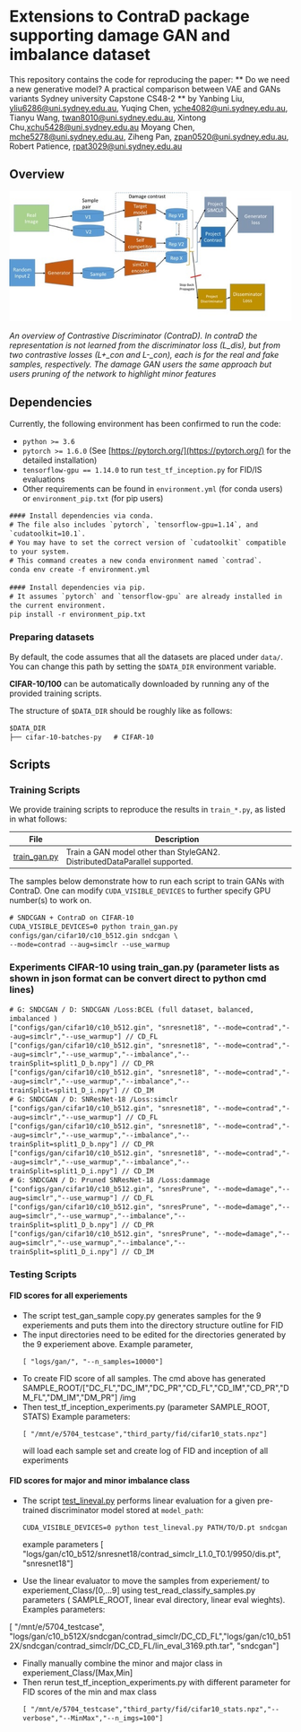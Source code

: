# Extensions to ContraD package supporting damage GAN and imbalance dataset 

This repository contains the code for reproducing the paper:
** Do we need a new generative model? A practical comparison between VAE and GANs variants Sydney university Capstone CS48-2 ** 
by Yanbing Liu, yliu6286@uni.sydney.edu.au, Yuqing Chen, yche4082@uni.sydney.edu.au, Tianyu Wang, twan8010@uni.sydney.edu.au, Xintong Chu,xchu5428@uni.sydney.edu.au
Moyang Chen,  mche5278@uni.sydney.edu.au, Ziheng Pan,  zpan0520@uni.sydney.edu.au, Robert Patience,  rpat3029@uni.sydney.edu.au


## Overview

![Teaser](./resources/concept1.jpg)

*An overview of Contrastive Discriminator (ContraD).
In contraD the representation is not learned from the discriminator loss (L_dis), 
but from two contrastive losses (L+_con and L-_con), each is for the real and fake samples, respectively.
The damage GAN users the same approach but users pruning of the network to highlight minor features*

## Dependencies

Currently, the following environment has been confirmed to run the code:
* `python >= 3.6`
* `pytorch >= 1.6.0` (See [https://pytorch.org/](https://pytorch.org/) for the detailed installation)
* `tensorflow-gpu == 1.14.0` to run `test_tf_inception.py` for FID/IS evaluations
* Other requirements can be found in `environment.yml` (for conda users) or `environment_pip.txt` (for pip users)
```
#### Install dependencies via conda.
# The file also includes `pytorch`, `tensorflow-gpu=1.14`, and `cudatoolkit=10.1`.
# You may have to set the correct version of `cudatoolkit` compatible to your system.
# This command creates a new conda environment named `contrad`.
conda env create -f environment.yml

#### Install dependencies via pip.
# It assumes `pytorch` and `tensorflow-gpu` are already installed in the current environment.
pip install -r environment_pip.txt
```

### Preparing datasets

By default, the code assumes that all the datasets are placed under `data/`. 
You can change this path by setting the `$DATA_DIR` environment variable.

**CIFAR-10/100** can be automatically downloaded by running any of the provided training scripts.   

The structure of `$DATA_DIR` should be roughly like as follows:   
```
$DATA_DIR
├── cifar-10-batches-py   # CIFAR-10

```

## Scripts

### Training Scripts

We provide training scripts to reproduce the results in `train_*.py`, as listed in what follows:

| File | Description |
| ------ | ------ |
| [train_gan.py](train_gan.py) |  Train a GAN model other than StyleGAN2. DistributedDataParallel supported. |


The samples below demonstrate how to run each script to train GANs with ContraD.
One can modify `CUDA_VISIBLE_DEVICES` to further specify GPU number(s) to work on.

```
# SNDCGAN + ContraD on CIFAR-10
CUDA_VISIBLE_DEVICES=0 python train_gan.py configs/gan/cifar10/c10_b512.gin sndcgan \
--mode=contrad --aug=simclr --use_warmup

```
### Experiments CIFAR-10 using train_gan.py (parameter lists as shown in json format can be convert direct to python cmd lines)
```
# G: SNDCGAN / D: SNDCGAN /Loss:BCEL (full dataset, balanced, imbalanced )
["configs/gan/cifar10/c10_b512.gin", "snresnet18", "--mode=contrad","--aug=simclr","--use_warmup"] // CD_FL
["configs/gan/cifar10/c10_b512.gin", "snresnet18", "--mode=contrad","--aug=simclr","--use_warmup","--imbalance","--trainSplit=split1_D_b.npy"] // CD_PR
["configs/gan/cifar10/c10_b512.gin", "snresnet18", "--mode=contrad","--aug=simclr","--use_warmup","--imbalance","--trainSplit=split1_D_i.npy"] // CD_IM
# G: SNDCGAN / D: SNResNet-18 /Loss:simclr 
["configs/gan/cifar10/c10_b512.gin", "snresnet18", "--mode=contrad","--aug=simclr","--use_warmup"] // CD_FL
["configs/gan/cifar10/c10_b512.gin", "snresnet18", "--mode=contrad","--aug=simclr","--use_warmup","--imbalance","--trainSplit=split1_D_b.npy"] // CD_PR
["configs/gan/cifar10/c10_b512.gin", "snresnet18", "--mode=contrad","--aug=simclr","--use_warmup","--imbalance","--trainSplit=split1_D_i.npy"] // CD_IM
# G: SNDCGAN / D: Pruned SNResNet-18 /Loss:dammage 
["configs/gan/cifar10/c10_b512.gin", "snresPrune", "--mode=damage","--aug=simclr","--use_warmup"] // CD_FL
["configs/gan/cifar10/c10_b512.gin", "snresPrune", "--mode=damage","--aug=simclr","--use_warmup","--imbalance","--trainSplit=split1_D_b.npy"] // CD_PR
["configs/gan/cifar10/c10_b512.gin", "snresPrune", "--mode=damage","--aug=simclr","--use_warmup","--imbalance","--trainSplit=split1_D_i.npy"] // CD_IM

```


### Testing Scripts
#### FID scores for all experiements
* The script test_gan_sample copy.py generates samples for the 9 experiements and puts them into the directory structure outline for FID
* The input directories need to be edited for the directories generated by the 9 experiement above. Example parameter,
  ```
  [ "logs/gan/", "--n_samples=10000"]
  ```
* To create FID score of all samples. The cmd above has generated SAMPLE_ROOT/["DC_FL","DC_IM","DC_PR","CD_FL","CD_IM","CD_PR","DM_FL","DM_IM","DM_PR"] /img   
* Then test_tf_inception_experiments.py (parameter SAMPLE_ROOT, STATS) Example parameters:
  ```
  [ "/mnt/e/5704_testcase","third_party/fid/cifar10_stats.npz"] 
  ```
  will load each sample set and create log of FID and inception of all experiments

#### FID scores for major and minor imbalance class
* The script [test_lineval.py](test_lineval.py) performs linear evaluation for a given 
  pre-trained discriminator model stored at `model_path`:
  ```
  CUDA_VISIBLE_DEVICES=0 python test_lineval.py PATH/TO/D.pt sndcgan
  ```
   example parameters [ "logs/gan/c10_b512/snresnet18/contrad_simclr_L1.0_T0.1/9950/dis.pt",  "snresnet18"]
   
* Use the linear evaluator to move the samples from experiement/ to experiement_Class/[0,...9] using test_read_classify_samples.py
parameters  ( SAMPLE_ROOT, linear eval directory, linear eval wieghts). Examples parameters:

[ "/mnt/e/5704_testcase", "logs/gan/c10_b512X/sndcgan/contrad_simclr/DC_CD_FL","logs/gan/c10_b512X/sndcgan/contrad_simclr/DC_CD_FL/lin_eval_3169.pth.tar",  "sndcgan"]

* Finally manually combine the minor and major class in experiement_Class/[Max,Min] 
* Then rerun test_tf_inception_experiments.py with different parameter for FID scores of the min and max class
  ```
  [ "/mnt/e/5704_testcase","third_party/fid/cifar10_stats.npz","--verbose","--MinMax","--n_imgs=100"] 

  


